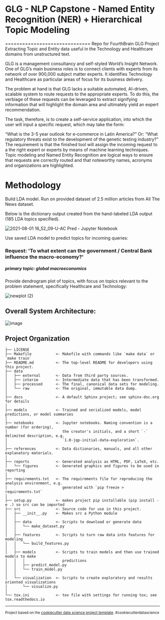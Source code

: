 # GLG - NLP Capstone - Named Entity Recognition (NER) + Hierarchical Topic Modeling
==============================
Repo for FourthBrain GLG Project
Extracting Topic and Entity data useful in the Technology and Healthcare domains from unstructured text.

GLG is a management consultancy and self-styled World’s Insight Network. One of GLG’s main business roles is to connect clients with experts from its network of over 900,000 subject matter experts.  It identifies Technology and Healthcare as particular areas of focus for its business delivery.

The problem at hand is that GLG lacks a suitable automated, AI-driven, scalable system to route requests to the appropriate experts. To do this, the verbiage of these requests can be leveraged to extract signifying information that will highlight the domain area and ultimately yield an expert recommendation.

The task, therefore, is to create a self-service application, into which the user will input a specific request, which may take the form:

“What is the 3-5 year outlook for e-commerce in Latin America?”
Or:
“What regulatory threats exist to the development of the genetic testing industry?”
The requirement is that the finished tool will assign the incoming request to a the right expert or experts by means of machine learning techniques. Topic modeling and Named Entity Recognition are logical ways to ensure that requests are correctly routed and that noteworthy names, acronyms and organizations are highlighted.

# Methodology

Build LDA model. Run on provided dataset of 2.5 million articles from All The News dataset.

Below is the dictionary output created from the hand-labeled LDA output (185 LDA topics specified).

![2021-08-01 16_52_09-U-AC Pred - Jupyter Notebook](https://user-images.githubusercontent.com/37546038/128775322-c7b10242-0c57-4bbc-928d-fd5db879fe8c.png)

Use saved LDA model to predict topics for incoming queries:

### Request: 'To what extent can the government / Central Bank influence the macro-economy?'
##### primary topic: global macroeconomics

Provide dendrogram plot of topics, with focus on topics relevant to the problem statement, specifically Healthcare and Technology:

![newplot (2)](https://user-images.githubusercontent.com/37546038/128777400-79a76175-042d-47a3-a67c-dff6d1d34865.png)

## Overall System Architecture:

![image](https://user-images.githubusercontent.com/37546038/128779412-3f64dc9f-51b0-4fe2-bfbf-e5d0eeedd6b9.png)




Project Organization
------------

    ├── LICENSE
    ├── Makefile           <- Makefile with commands like `make data` or `make train`
    ├── README.md          <- The top-level README for developers using this project.
    ├── data
    │   ├── external       <- Data from third party sources.
    │   ├── interim        <- Intermediate data that has been transformed.
    │   ├── processed      <- The final, canonical data sets for modeling.
    │   └── raw            <- The original, immutable data dump.
    │
    ├── docs               <- A default Sphinx project; see sphinx-doc.org for details
    │
    ├── models             <- Trained and serialized models, model predictions, or model summaries
    │
    ├── notebooks          <- Jupyter notebooks. Naming convention is a number (for ordering),
    │                         the creator's initials, and a short `-` delimited description, e.g.
    │                         `1.0-jqp-initial-data-exploration`.
    │
    ├── references         <- Data dictionaries, manuals, and all other explanatory materials.
    │
    ├── reports            <- Generated analysis as HTML, PDF, LaTeX, etc.
    │   └── figures        <- Generated graphics and figures to be used in reporting
    │
    ├── requirements.txt   <- The requirements file for reproducing the analysis environment, e.g.
    │                         generated with `pip freeze > requirements.txt`
    │
    ├── setup.py           <- makes project pip installable (pip install -e .) so src can be imported
    ├── src                <- Source code for use in this project.
    │   ├── __init__.py    <- Makes src a Python module
    │   │
    │   ├── data           <- Scripts to download or generate data
    │   │   └── make_dataset.py
    │   │
    │   ├── features       <- Scripts to turn raw data into features for modeling
    │   │   └── build_features.py
    │   │
    │   ├── models         <- Scripts to train models and then use trained models to make
    │   │   │                 predictions
    │   │   ├── predict_model.py
    │   │   └── train_model.py
    │   │
    │   └── visualization  <- Scripts to create exploratory and results oriented visualizations
    │       └── visualize.py
    │
    └── tox.ini            <- tox file with settings for running tox; see tox.readthedocs.io


--------

<p><small>Project based on the <a target="_blank" href="https://drivendata.github.io/cookiecutter-data-science/">cookiecutter data science project template</a>. #cookiecutterdatascience</small></p>
